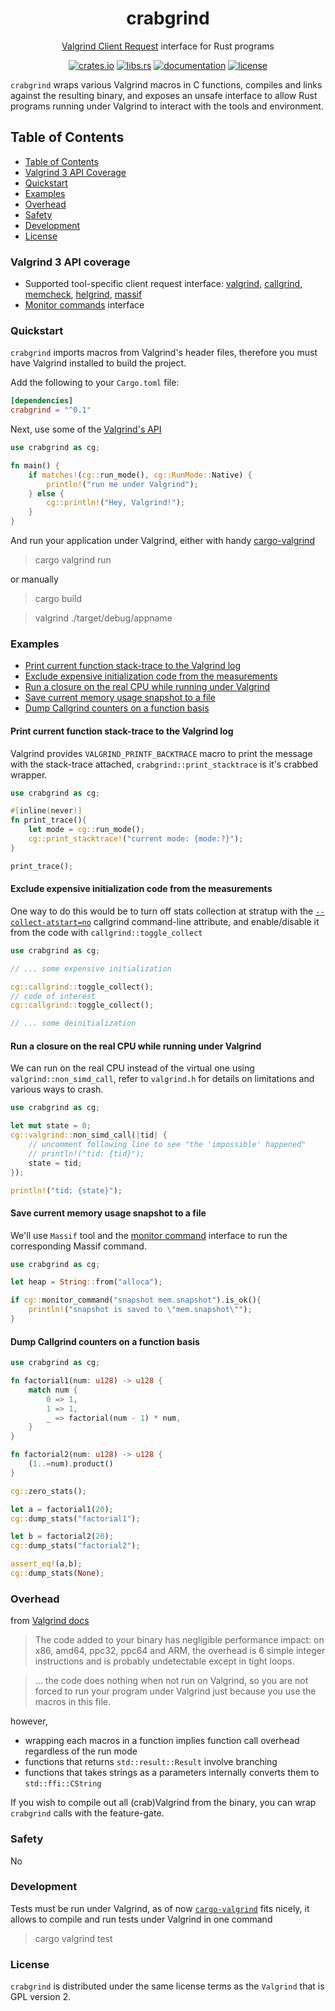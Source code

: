 <div align="center">
	<h1>crabgrind</h1>
	<p><a href="https://valgrind.org/docs/manual/manual-core-adv.html#manual-core-adv.clientreq">Valgrind Client Request</a> interface for Rust programs</p>

[crates.io]: https://crates.io/crates/crabgrind
[libs.rs]: https://lib.rs/crates/crabgrind
[documentation]: https://docs.rs/crabgrind
[license]: https://github.com/2dav/crabgrind/blob/main/LICENSE

[![crates.io](https://img.shields.io/crates/v/crabgrind)][crates.io]
[![libs.rs](https://img.shields.io/badge/libs.rs-crabgrind-orange)][libs.rs]
[![documentation](https://img.shields.io/docsrs/crabgrind)][documentation]
[![license](https://img.shields.io/crates/l/crabgrind)][license]

</div>

`crabgrind` wraps various Valgrind macros in C functions, compiles and links against
the resulting binary, and exposes an unsafe interface to allow Rust programs running under Valgrind to
interact with the tools and environment.

## Table of Contents
- [Table of Contents](#table-of-contents)
- [Valgrind 3 API Coverage](#valgind-3-api-coverage)
- [Quickstart](#quickstart)
- [Examples](#examples)
- [Overhead](#overhead)
- [Safety](#safety)
- [Development](#development)
- [License](#license)

### Valgrind 3 API coverage
- Supported tool-specific client request interface: 
[valgrind](https://valgrind.org/docs/manual/manual-core-adv.html#manual-core-adv.clientreq),
[callgrind](https://valgrind.org/docs/manual/cl-manual.html),
[memcheck](https://valgrind.org/docs/manual/mc-manual.html),
[helgrind](https://valgrind.org/docs/manual/hg-manual.html),
[massif](https://valgrind.org/docs/manual/ms-manual.html)
- [Monitor commands](https://valgrind.org/docs/manual/manual-core-adv.html#manual-core-adv.gdbserver-commandhandling) interface

### Quickstart
`crabgrind` imports macros from Valgrind's header files, therefore you must have Valgrind
installed to build the project. 

Add the following to your `Cargo.toml` file:
```toml
[dependencies]
crabgrind = "^0.1"
```

Next, use some of the [Valgrind's API](https://docs.rs/crabgrind/0.1.5/crabgrind/#modules)
```rust
use crabgrind as cg;

fn main() {
    if matches!(cg::run_mode(), cg::RunMode::Native) {
        println!("run me under Valgrind");
    } else {
        cg::println!("Hey, Valgrind!");
    }
}
```
And run your application under Valgrind, either with handy [cargo-valgrind](https://github.com/jfrimmel/cargo-valgrind) 
> cargo valgrind run

or manually

> cargo build

> valgrind ./target/debug/appname


### Examples
- [Print current function stack-trace to the Valgrind log](#print-current-function-stack-trace-to-the-valgrind-log)
- [Exclude expensive initialization code from the measurements](#exclude-expensive-initialization-code-from-the-measurements)
- [Run a closure on the real CPU while running under Valgrind](#run-a-closure-on-the-real-cpu-while-running-under-valgrind)
- [Save current memory usage snapshot to a file](#save-current-memory-usage-snapshot-to-a-file)
- [Dump Callgrind counters on a function basis](#dump-callgrind-counters-on-a-function-basis)

#### Print current function stack-trace to the Valgrind log
Valgrind provides `VALGRIND_PRINTF_BACKTRACE` macro to print the message with the stack-trace attached,
`crabgrind::print_stacktrace` is it's crabbed wrapper.
```rust
use crabgrind as cg;

#[inline(never)]
fn print_trace(){
    let mode = cg::run_mode();
    cg::print_stacktrace!("current mode: {mode:?}");
}

print_trace();
```

#### Exclude expensive initialization code from the measurements
One way to do this would be to turn off stats collection at stratup with the
[`--collect-atstart=no`](https://valgrind.org/docs/manual/cl-manual.html#opt.collect-atstart)
callgrind command-line attribute, and enable/disable it from the code with `callgrind::toggle_collect`

```rust
use crabgrind as cg;

// ... some expensive initialization

cg::callgrind::toggle_collect();
// code of interest
cg::callgrind::toggle_collect();

// ... some deinitialization
```

#### Run a closure on the real CPU while running under Valgrind
We can run on the real CPU instead of the virtual one using `valgrind::non_simd_call`,
refer to `valgrind.h` for details on limitations and various ways to crash.

```rust
use crabgrind as cg;

let mut state = 0;
cg::valgrind::non_simd_call(|tid| {
    // uncomment following line to see "the 'impossible' happened"
    // println!("tid: {tid}");
    state = tid;
});

println!("tid: {state}");
```
#### Save current memory usage snapshot to a file
We'll use `Massif` tool and the [monitor command](https://valgrind.org/docs/manual/manual-core-adv.html#manual-core-adv.gdbserver-commandhandling)
interface to run the corresponding Massif command.
```rust
use crabgrind as cg;

let heap = String::from("alloca");

if cg::monitor_command("snapshot mem.snapshot").is_ok(){
    println!("snapshot is saved to \"mem.snapshot\"");
}
```

#### Dump Callgrind counters on a function basis
```rust
use crabgrind as cg;

fn factorial1(num: u128) -> u128 {
    match num {
        0 => 1,
        1 => 1,
        _ => factorial(num - 1) * num,
    }
}

fn factorial2(num: u128) -> u128 {
    (1..=num).product()
}

cg::zero_stats();

let a = factorial1(20);
cg::dump_stats("factorial1");

let b = factorial2(20);
cg::dump_stats("factorial2");

assert_eq!(a,b);
cg::dump_stats(None);
```

### Overhead
from [Valgrind docs](https://valgrind.org/docs/manual/manual-core-adv.html)
> The code added to your binary has negligible performance impact: on x86, amd64, ppc32, ppc64 and ARM,
 the overhead is 6 simple integer instructions and is probably undetectable except in tight loops.

> ... the code does nothing when not run on Valgrind, so you are not forced to run your program
under Valgrind just because you use the macros in this file.

however,
- wrapping each macros in a function implies function call overhead regardless of the run mode
- functions that returns `std::result::Result` involve branching
- functions that takes strings as a parameters internally converts them to `std::ffi::CString`

If you wish to compile out all (crab)Valgrind from the binary, you can wrap `crabgrind` calls with 
the feature-gate.

### Safety
No

### Development
Tests must be run under Valgrind, as of now [`cargo-valgrind`](https://github.com/jfrimmel/cargo-valgrind)
fits nicely, it allows to compile and run tests under Valgrind in one command
> cargo valgrind test

### License
`crabgrind` is distributed under the same license terms as the `Valgrind` that is GPL version 2.
